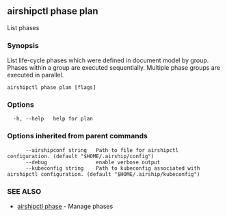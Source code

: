 ## airshipctl phase plan

List phases

### Synopsis

List life-cycle phases which were defined in document model by group.
Phases within a group are executed sequentially. Multiple phase groups
are executed in parallel.


```
airshipctl phase plan [flags]
```

### Options

```
  -h, --help   help for plan
```

### Options inherited from parent commands

```
      --airshipconf string   Path to file for airshipctl configuration. (default "$HOME/.airship/config")
      --debug                enable verbose output
      --kubeconfig string    Path to kubeconfig associated with airshipctl configuration. (default "$HOME/.airship/kubeconfig")
```

### SEE ALSO

* [airshipctl phase](airshipctl_phase.md)	 - Manage phases

